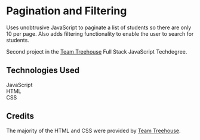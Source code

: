 # Pagination and Filtering
Uses unobtrusive JavaScript to paginate a list of students so there are only 10 per page. Also adds filtering functionality to enable the user to search for students.

Second project in the [Team Treehouse](http://referrals.trhou.se/clarkwinters) Full Stack JavaScript Techdegree.

## Technologies Used
JavaScript  
HTML  
CSS  

## Credits
The majority of the HTML and CSS were provided by [Team Treehouse](https://teamtreehouse.com).